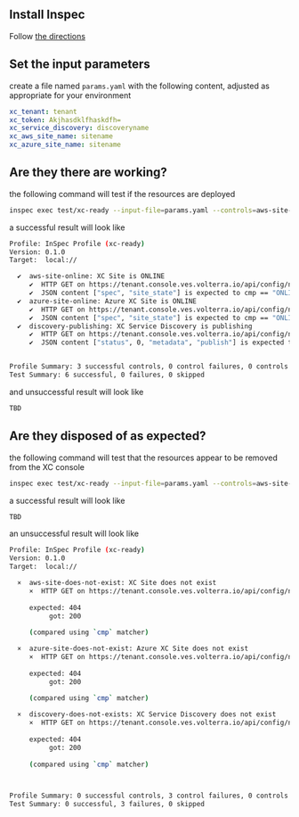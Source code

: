 
## Install Inspec
Follow [the directions](https://docs.chef.io/inspec/install/)

## Set the input parameters
create a file named `params.yaml` with the following content, adjusted as appropriate for your environment
```yaml
xc_tenant: tenant
xc_token: Akjhasdklfhaskdfh=
xc_service_discovery: discoveryname
xc_aws_site_name: sitename
xc_azure_site_name: sitename
```


## Are they there are working?
the following command will test if the resources are deployed
```bash
inspec exec test/xc-ready --input-file=params.yaml --controls=aws-site-online azure-site-online discovery-publishing
```
a successful result will look like
```bash
Profile: InSpec Profile (xc-ready)
Version: 0.1.0
Target:  local://

  ✔  aws-site-online: XC Site is ONLINE
     ✔  HTTP GET on https://tenant.console.ves.volterra.io/api/config/namespaces/system/aws_vpc_sites/aws-1 status is expected to cmp == 200
     ✔  JSON content ["spec", "site_state"] is expected to cmp == "ONLINE"
  ✔  azure-site-online: Azure XC Site is ONLINE
     ✔  HTTP GET on https://tenant.console.ves.volterra.io/api/config/namespaces/system/azure_vnet_sites/azure-1 status is expected to cmp == 200
     ✔  JSON content ["spec", "site_state"] is expected to cmp == "ONLINE"
  ✔  discovery-publishing: XC Service Discovery is publishing
     ✔  HTTP GET on https://tenant.console.ves.volterra.io/api/config/namespaces/system/discoverys/discovery-1 status is expected to cmp == 200
     ✔  JSON content ["status", 0, "metadata", "publish"] is expected to cmp == "STATUS_PUBLISH"


Profile Summary: 3 successful controls, 0 control failures, 0 controls skipped
Test Summary: 6 successful, 0 failures, 0 skipped
```
and unsuccessful result will look like
```bash
TBD
```

## Are they disposed of as expected?
the following command will test that the resources appear to be removed from the XC console
```bash
inspec exec test/xc-ready --input-file=params.yaml --controls=aws-site-does-not-exist azure-site-does-not-exist discovery-does-not-exists
```

a successful result will look like
```bash
TBD
```

an unsuccessful result will look like
```bash
Profile: InSpec Profile (xc-ready)
Version: 0.1.0
Target:  local://

  ×  aws-site-does-not-exist: XC Site does not exist
     ×  HTTP GET on https://tenant.console.ves.volterra.io/api/config/namespaces/system/aws_vpc_sites/aws-1 status is expected to cmp == 404
     
     expected: 404
          got: 200
     
     (compared using `cmp` matcher)

  ×  azure-site-does-not-exist: Azure XC Site does not exist
     ×  HTTP GET on https://tenant.console.ves.volterra.io/api/config/namespaces/system/azure_vnet_sites/azure-1 status is expected to cmp == 404
     
     expected: 404
          got: 200
     
     (compared using `cmp` matcher)

  ×  discovery-does-not-exists: XC Service Discovery does not exist
     ×  HTTP GET on https://tenant.console.ves.volterra.io/api/config/namespaces/system/discoverys/discovery-1 status is expected to cmp == 404
     
     expected: 404
          got: 200
     
     (compared using `cmp` matcher)



Profile Summary: 0 successful controls, 3 control failures, 0 controls skipped
Test Summary: 0 successful, 3 failures, 0 skipped
```